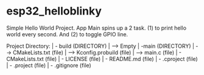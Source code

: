 esp32_helloblinky
====================

Simple Hello World Project.  App Main spins up a 2 task.  (1) to print hello world every second. And (2) to toggle GPIO line.  

Project Directory:
| - build 		(DIRECTORY)
| --> Empty
| -main 		(DIRECTORY)
| --> CMakeLists.txt 	(file)
| --> Kconfig.probuild	(file)
| --> main.c 		(file)
| - CMakeLists.txt 	(file)
| - LICENSE 		(file)
| - README.md 		(file)
| - .cproject		(file)
| - .project		(file)
| - .gitignore		(file)

